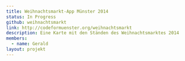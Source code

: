 ```yaml
---
title: Weihnachtsmarkt-App Münster 2014
status: In Progress
github: weihnachtsmarkt
link: http://codeformuenster.org/weihnachtsmarkt
description: Eine Karte mit den Ständen des Weihnachtsmarktes 2014
members:
  - name: Gerald
layout: projekt
---
```

